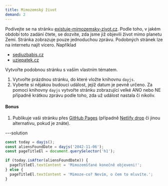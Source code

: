 ```yaml
---
title: Mimozemský život
demand: 2
---
```


Podívejte se na stránku [existuje-mimozemsky-zivot.cz](http://existuje-mimozemsky-zivot.cz). Podle toho, v jakém období toto zadání čtete, se dozvíte, zda jsme již objevili život mimo planetu Zemi. Stránka zobrazuje pouze jednoduchou zprávu. Podobných stránek lze na internetu najít vícero. Například

- [sediuzbabis.cz](https://sediuzbabis.cz)
- [uzjepatek.cz](https://uzjepatek.cz)

Vytvořte podobnou stránku s vaším vlastním tématem.

1. Vytvořte prázdnou stránku, do které vložte knihovnu `dayjs`.
1. Vyberte si nějakou budoucí událost, jejíž datum je pevně určeno. Za pomoci knihovny `dayjs` vytvořte stránku zobrazující velké ANO nebo NE případně krátkou zprávu podle toho, zda už událost nastala či nikoliv.

#### Bonus

1. Publikuje vaši stránku přes [GitHub Pages](https://pages.github.com/) (případně [Netlify drop](https://app.netlify.com/drop) či jinou alternativu, pokud je znáte).

---solution

```js
const today = dayjs();
const aliensFoundDate = dayjs('2042-11-06');
const pageTitleEl = document.querySelector('h1');

if (today.isAfter(aliensFoundDate)) {
  pageTitleEl.textContent = 'Mimozemšťané konečně objeveni!';
} else {
  pageTitleEl.textContent = 'Mimoze-co? Nevím, o čem to mluvíte.';
}
```

